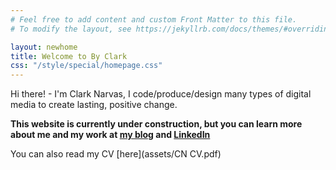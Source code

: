 ```yaml
---
# Feel free to add content and custom Front Matter to this file.
# To modify the layout, see https://jekyllrb.com/docs/themes/#overriding-theme-defaults

layout: newhome
title: Welcome to By Clark
css: "/style/special/homepage.css"
---
```


Hi there! - I'm Clark Narvas, I code/produce/design many types of digital media to create lasting, positive change.

**This website is currently under construction, but you can learn more about me and my work at [my blog](https://clarknarvas.com) and [LinkedIn](https//linkedin.com/in/clarknarvas)**

You can also read my CV [here](assets/CN CV.pdf)